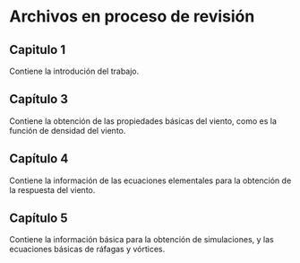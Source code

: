 # Archivos en proceso de revisión

## Capitulo 1

Contiene la introdución del trabajo.

## Capítulo 3

Contiene la obtención de las propiedades básicas del viento, como es la función de densidad del viento.

## Capítulo 4

Contiene la información de las ecuaciones elementales para la obtención de la respuesta del viento.

## Capítulo 5

Contiene la información básica para la obtención de simulaciones, y las ecuaciones básicas de ráfagas y vórtices.
